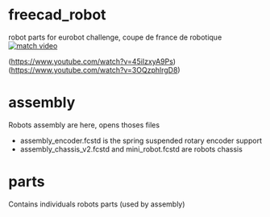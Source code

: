 # freecad_robot
robot parts for eurobot challenge, coupe de france de robotique
[![match video](https://img.youtube.com/vi/45iIzxyA9Ps/0.jpg)](https://www.youtube.com/watch?v=45iIzxyA9Ps)

(https://www.youtube.com/watch?v=45iIzxyA9Ps)
(https://www.youtube.com/watch?v=3OQzphlrgD8)

# assembly
Robots assembly are here, opens thoses files
-	assembly_encoder.fcstd is the spring suspended rotary encoder support
- assembly_chassis_v2.fcstd and mini_robot.fcstd are robots chassis

# parts
Contains individuals robots parts (used by assembly)
